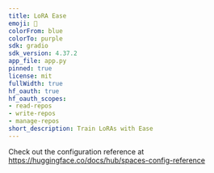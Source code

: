 ```yaml
---
title: LoRA Ease
emoji: 🧞
colorFrom: blue
colorTo: purple
sdk: gradio
sdk_version: 4.37.2
app_file: app.py
pinned: true
license: mit
fullWidth: true
hf_oauth: true
hf_oauth_scopes:
- read-repos
- write-repos
- manage-repos
short_description: Train LoRAs with Ease
---
```


Check out the configuration reference at https://huggingface.co/docs/hub/spaces-config-reference